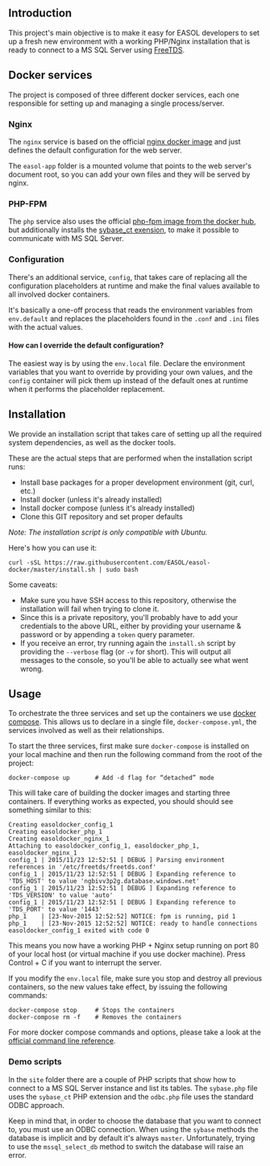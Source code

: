 ## Introduction
This project's main objective is to make it easy for EASOL developers to set up a fresh new environment with a
working PHP/Nginx installation that is ready to connect to a MS SQL Server using [FreeTDS](http://www.freetds.org).

## Docker services
The project is composed of three different docker services, each one responsible for setting up and managing a single
process/server.

### Nginx
The `nginx` service is based on the official [nginx docker image](https://hub.docker.com/_/nginx/) and just defines
the default configuration for the web server.

The `easol-app` folder is a mounted volume that points to the web server's document root, so you can add your own files
and they will be served by nginx.

### PHP-FPM
The `php` service also uses the official [php-fpm image from the docker hub](https://hub.docker.com/_/php/), but
additionally installs the [sybase_ct exension](http://php.net/manual/en/book.sybase.php), to make it possible to
communicate with MS SQL Server.

### Configuration
There's an additional service, `config`, that takes care of replacing all the configuration placeholders at runtime
and make the final values available to all involved docker containers.

It's basically a one-off process that reads the environment variables from `env.default` and replaces the
placeholders found in the `.conf` and `.ini` files with the actual values.

#### How can I override the default configuration?
The easiest way is by using the `env.local` file. Declare the environment variables that you want to override
by providing your own values, and the `config` container will pick them up instead of the default ones at runtime when
it performs the placeholder replacement.

## Installation
We provide an installation script that takes care of setting up all the required system dependencies, as well as the
docker tools.

These are the actual steps that are performed when the installation script runs:

* Install base packages for a proper development environment (git, curl, etc.)
* Install docker (unless it's already installed)
* Install docker compose (unless it's already installed)
* Clone this GIT repository and set proper defaults

*Note: The installation script is only compatible with Ubuntu.*

Here's how you can use it:

```
curl -sSL https://raw.githubusercontent.com/EASOL/easol-docker/master/install.sh | sudo bash
```

Some caveats:

* Make sure you have SSH access to this repository, otherwise the installation will fail when trying to clone it.
* Since this is a private repository, you'll probably have to add your credentials to the above URL, either by
providing your username & password or by appending a `token` query parameter.
* If you receive an error, try running again the `install.sh` script by providing the `--verbose` flag (or `-v` for
short). This will output all messages to the console, so you'll be able to actually see what went wrong.

## Usage
To orchestrate the three services and set up the containers we use [docker compose](https://docs.docker.com/compose/).
This allows us to declare in a single file, `docker-compose.yml`, the services involved as well as their relationships.

To start the three services, first make sure `docker-compose` is installed on your local machine and then run the
following command from the root of the project:

```
docker-compose up       # Add -d flag for “detached” mode
```

This will take care of building the docker images and starting three containers. If everything works as expected,
you should should see something similar to this:

```
Creating easoldocker_config_1
Creating easoldocker_php_1
Creating easoldocker_nginx_1
Attaching to easoldocker_config_1, easoldocker_php_1, easoldocker_nginx_1
config_1 | 2015/11/23 12:52:51 [ DEBUG ] Parsing environment references in '/etc/freetds/freetds.conf'
config_1 | 2015/11/23 12:52:51 [ DEBUG ] Expanding reference to 'TDS_HOST' to value 'ngbivv3p2g.database.windows.net'
config_1 | 2015/11/23 12:52:51 [ DEBUG ] Expanding reference to 'TDS_VERSION' to value 'auto'
config_1 | 2015/11/23 12:52:51 [ DEBUG ] Expanding reference to 'TDS_PORT' to value '1443'
php_1    | [23-Nov-2015 12:52:52] NOTICE: fpm is running, pid 1
php_1    | [23-Nov-2015 12:52:52] NOTICE: ready to handle connections
easoldocker_config_1 exited with code 0
```

This means you now have a working PHP + Nginx setup running on port 80 of your local host (or virtual machine if you use
docker machine). Press Control + C if you want to interrupt the server.

If you modify the `env.local` file, make sure you stop and destroy all previous containers, so the new values take
 effect, by issuing the following commands:

```
docker-compose stop     # Stops the containers
docker-compose rm -f    # Removes the containers
```

For more docker compose commands and options, please take a look at the
[official command line reference](http://docs.docker.com/compose/reference/docker-compose/).

### Demo scripts
In the `site` folder there are a couple of PHP scripts that show how to connect to a MS SQL Server instance and list its
tables. The `sybase.php` file uses the `sybase_ct` PHP extension and the `odbc.php` file uses the standard ODBC
approach.

Keep in mind that, in order to choose the database that you want to connect to, you must use an ODBC connection. When
using the `sybase` methods the database is implicit and by default it's always `master`. Unfortunately, trying to
use the `mssql_select_db` method to switch the database will raise an error.